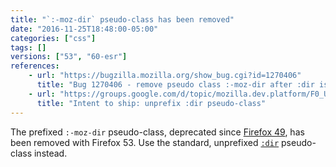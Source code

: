 ```yaml
---
title: "`:-moz-dir` pseudo-class has been removed"
date: "2016-11-25T18:48:00-05:00"
categories: ["css"]
tags: []
versions: ["53", "60-esr"]
references:
    - url: "https://bugzilla.mozilla.org/show_bug.cgi?id=1270406"
      title: "Bug 1270406 - remove pseudo class :-moz-dir after :dir is shipped"
    - url: "https://groups.google.com/d/topic/mozilla.dev.platform/F0_UbXAfB_4/discussion"
      title: "Intent to ship: unprefix :dir pseudo-class"
---
```

The prefixed `:-moz-dir` pseudo-class, deprecated since [Firefox 49](https://www.fxsitecompat.dev/en-CA/docs/2016/dir-css-pseudo-class-has-been-unprefixed/), has been removed with Firefox 53. Use the standard, unprefixed [`:dir`](https://developer.mozilla.org/docs/Web/CSS/:dir) pseudo-class instead.
